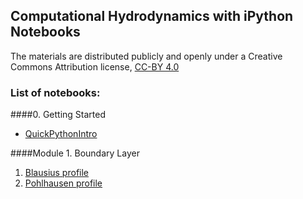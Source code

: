 
## Computational Hydrodynamics with iPython Notebooks

The materials are distributed publicly and openly under a Creative Commons Attribution license, [CC-BY 4.0](https://creativecommons.org/licenses/by/4.0/)

### List of notebooks:

####0. Getting Started

* [QuickPythonIntro](http://nbviewer.ipython.org/urls/github.com/barbagroup/AeroPython/blob/master/lessons/00_Lesson00_QuickPythonIntro.ipynb)

####Module 1. Boundary Layer

1. [Blausius profile](http://nbviewer.ipython.org/urls/github.com/weymouth/AeroPython/lessons/Blasius.ipynb)
2. [Pohlhausen profile](http://nbviewer.ipython.org/urls/github.com/weymouth/AeroPython/lessons/Pohlhausen.ipynb)
